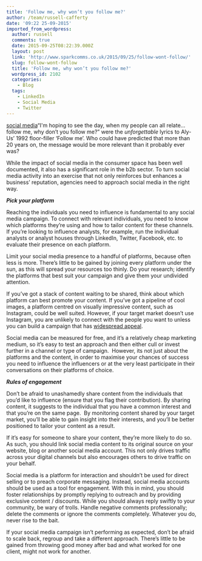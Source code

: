 ```yaml
---
title: 'Follow me, why won’t you follow me?'
author: /team/russell-cafferty
date: '09:22 25-09-2015'
imported_from_wordpress:
  author: russell
  comments: true
  date: 2015-09-25T08:22:39.000Z
  layout: post
  link: 'http://www.sparkcomms.co.uk/2015/09/25/follow-wont-follow/'
  slug: follow-wont-follow
  title: 'Follow me, why won’t you follow me?'
  wordpress_id: 2102
  categories:
    - Blog
  tags:
    - LinkedIn
    - Social Media
    - Twitter
---
```


[social media](social-media-150x150.jpg)“I'm hoping to see the day, when my people can all relate…follow me, why don’t you follow me?” were the _unforgettable_ lyrics to Aly-Us’ 1992 floor-filler ‘Follow me’. Who could have predicted that more than 20 years on, the message would be more relevant than it probably ever was?

While the impact of social media in the consumer space has been well documented, it also has a significant role in the b2b sector. To turn social media activity into an exercise that not only reinforces but enhances a business’ reputation, agencies need to approach social media in the right way.

**_Pick your platform_**

Reaching the individuals you need to influence is fundamental to any social media campaign. To connect with relevant individuals, you need to know which platforms they’re using and how to tailor content for these channels. If you’re looking to influence analysts, for example, run the individual analysts or analyst houses through LinkedIn, Twitter, Facebook, etc. to evaluate their presence on each platform.

Limit your social media presence to a handful of platforms, because often less is more. There’s little to be gained by joining every platform under the sun, as this will spread your resources too thinly. Do your research; identify the platforms that best suit your campaign and give them your undivided attention.

If you’ve got a stack of content waiting to be shared, think about which platform can best promote your content. If you’ve got a pipeline of cool images, a platform centred on visually impressive content, such as Instagram, could be well suited. However, if your target market doesn’t use Instagram, you are unlikely to connect with the people you want to unless you can build a campaign that has [widespread appeal](http://www.sparkcomms.co.uk/2015/06/30/meme-meme-shouldnt-question/).

Social media can be measured for free, and it’s a relatively cheap marketing medium, so it’s easy to test an approach and then either cull or invest further in a channel or type of campaign.  However, its not just about the platforms and the content, in order to maximise your chances of success you need to influence the influencers or at the very least participate in their conversations on their platforms of choice.

**_Rules of engagement_**

Don’t be afraid to unashamedly share content from the individuals that you’d like to influence (ensure that you flag their contribution). By sharing content, it suggests to the individual that you have a common interest and that you’re on the same page.  By monitoring content shared by your target market, you’ll be able to gain insight into their interests, and you’ll be better positioned to tailor your content as a result.

If it’s easy for someone to share your content, they’re more likely to do so. As such, you should link social media content to its original source on your website, blog or another social media account. This not only drives traffic across your digital channels but also encourages others to drive traffic on your behalf.

Social media is a platform for interaction and shouldn’t be used for direct selling or to preach corporate messaging. Instead, social media accounts should be used as a tool for engagement. With this in mind, you should foster relationships by promptly replying to outreach and by providing exclusive content / discounts. While you should always reply swiftly to your community, be wary of trolls. Handle negative comments professionally; delete the comments or ignore the comments completely. Whatever you do, never rise to the bait.

If your social media campaign isn’t performing as expected, don’t be afraid to scale back, regroup and take a different approach. There’s little to be gained from throwing good money after bad and what worked for one client, might not work for another.
